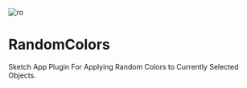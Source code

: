 ![ro](https://cloud.githubusercontent.com/assets/549567/17422123/973d0fa8-5acc-11e6-8c70-f711ec142f78.png)

# RandomColors
Sketch App Plugin For Applying Random Colors to Currently Selected Objects.
